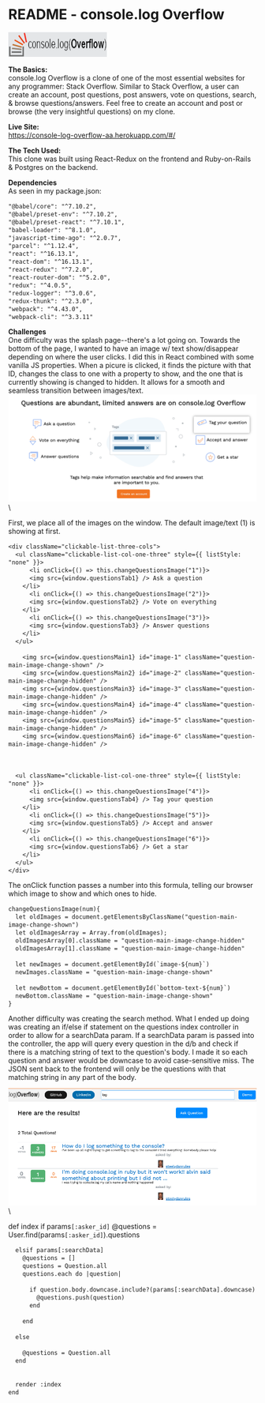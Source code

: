 # README - console.log Overflow
![show-image](app/assets/images/ScrollLogo.png)

**The Basics:**\
console.log Overflow is a clone of one of the most essential websites for any programmer: Stack Overflow. Similar to Stack Overflow, a user can create an account, post questions, post answers, vote on questions, search, & browse questions/answers. Feel free to create an account and post or browse (the very insightful questions) on my clone.

**Live Site:**\
https://console-log-overflow-aa.herokuapp.com/#/

**The Tech Used:**\
This clone was built using React-Redux on the frontend and Ruby-on-Rails & Postgres on the backend. 

**Dependencies**\
As seen in my package.json:

    "@babel/core": "^7.10.2",
    "@babel/preset-env": "^7.10.2",
    "@babel/preset-react": "^7.10.1",
    "babel-loader": "^8.1.0",
    "javascript-time-ago": "^2.0.7",
    "parcel": "^1.12.4",
    "react": "^16.13.1",
    "react-dom": "^16.13.1",
    "react-redux": "^7.2.0",
    "react-router-dom": "^5.2.0",
    "redux": "^4.0.5",
    "redux-logger": "^3.0.6",
    "redux-thunk": "^2.3.0",
    "webpack": "^4.43.0",
    "webpack-cli": "^3.3.11"

**Challenges**\
One difficulty was the splash page--there's a lot going on. Towards the bottom of the page, I wanted to have an image w/ text show/disappear depending on where the user clicks. I did this in React combined with some vanilla JS properties. When a picure is clicked, it finds the picture with that ID, changes the class to one with a property to show, and the one that is currently showing is changed to hidden. It allows for a smooth and seamless transition between images/text.
![show-image-1](app/assets/images/Challenge-1.png)\

First, we place all of the images on the window.  The default image/text (1) is showing at first.

    <div className="clickable-list-three-cols">
      <ul className="clickable-list-col-one-three" style={{ listStyle: "none" }}>
          <li onClick={() => this.changeQuestionsImage("1")}>
          <img src={window.questionsTab1} /> Ask a question
        </li>    
          <li onClick={() => this.changeQuestionsImage("2")}>
          <img src={window.questionsTab2} /> Vote on everything
        </li>    
          <li onClick={() => this.changeQuestionsImage("3")}>
          <img src={window.questionsTab3} /> Answer questions
        </li>    
      </ul>

        <img src={window.questionsMain1} id="image-1" className="question-main-image-change-shown" />
        <img src={window.questionsMain2} id="image-2" className="question-main-image-change-hidden" />
        <img src={window.questionsMain3} id="image-3" className="question-main-image-change-hidden" />
        <img src={window.questionsMain4} id="image-4" className="question-main-image-change-hidden" />
        <img src={window.questionsMain5} id="image-5" className="question-main-image-change-hidden" />
        <img src={window.questionsMain6} id="image-6" className="question-main-image-change-hidden" />



      <ul className="clickable-list-col-one-three" style={{ listStyle: "none" }}>
          <li onClick={() => this.changeQuestionsImage("4")}>
          <img src={window.questionsTab4} /> Tag your question
        </li>    
          <li onClick={() => this.changeQuestionsImage("5")}>
          <img src={window.questionsTab5} /> Accept and answer
        </li>    
          <li onClick={() => this.changeQuestionsImage("6")}>
          <img src={window.questionsTab6} /> Get a star
        </li>    
      </ul>
    </div>

The onClick function passes a number into this formula, telling our browser which image to show and which ones to hide.

    changeQuestionsImage(num){
      let oldImages = document.getElementsByClassName("question-main-image-change-shown")
      let oldImagesArray = Array.from(oldImages);
      oldImagesArray[0].className = "question-main-image-change-hidden"
      oldImagesArray[1].className = "question-main-image-change-hidden"

      let newImages = document.getElementById(`image-${num}`)
      newImages.className = "question-main-image-change-shown"

      let newBottom = document.getElementById(`bottom-text-${num}`)
      newBottom.className = "question-main-image-change-shown"
    }

Another difficulty was creating the search method. What I ended up doing was creating an if/else if statement on the questions index controller in order to allow for a searchData param. If a searchData param is passed into the controller, the app will query every question in the d/b and check if there is a matching string of text to the question's body. I made it so each question and answer would be downcase to avoid case-sensitive miss. The JSON sent back to the frontend will only be the questions with that matching string in any part of the body.

![show-image-1](app/assets/images/Challenge-2.png)\

  def index
      if params`[:asker_id]`
        @questions = User.find(params`[:asker_id]`).questions

      elsif params[:searchData]
        @questions = []
        questions = Question.all
        questions.each do |question|

          if question.body.downcase.include?(params[:searchData].downcase)
            @questions.push(question)
          end 

        end

      else
        
        @questions = Question.all
      end


      render :index
    end


<!-- **W1D1:**

put on heroku

**W1D2:**

*USERAUTH*:
- make sure email/password is valid when signin UP and signing IN
- user cannot post unless logged in, but they'll be able to see the answers and browse the site
- new users will have a default display pic.  Users I create will have custom ones.  Not sure how to add prof pics.
- user display page: site.com/user1 (picture & are for links to Q's A's at the least by tomorrow) 

- top bar stays in place and allows a user to login/logout/view their own page <-- this is just to keep in mind,  would love to have this by wed.
topbar: links to my userpage, dropdown for settings, asked questions(bonus)

**W1D4:** 

*SEARCH FEATURE*:
- search feature(by NAME, QUESTION, ANSWER);
- page will render with links to each question/user

**WEEKEND**:

*STYLE*:
- make sure when you hover over upvote/downvote, it actually changes color
- userpage looks clean as well as the questions
- add a different class for tags, links, code 
- add some hover effects for links, the 

**W2D1:** 

*QUESTIONS/ANSWERS*:
- allow user to have questions, upvotes/downvotes, responses, responses to responses
- new answers will render without a refresh
- put a category on the question
- put add'l box for code snippets (make sure different font and color than the rest of the page)

**W2D3:** 

*SIDEBAR*:
- there will be links to "overflow blog" (I will replace this with "users with top karma" or something of that nature)
- filter search results by tags
- fake ads

**W2D4:** 
- hit on bonus and fix what doesn't work(sure there will be debugging) -->
